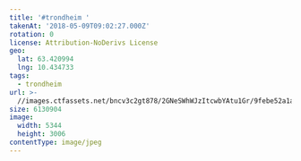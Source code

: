 ```yaml
---
title: '#trondheim '
takenAt: '2018-05-09T09:02:27.000Z'
rotation: 0
license: Attribution-NoDerivs License
geo:
  lat: 63.420994
  lng: 10.434733
tags:
  - trondheim
url: >-
  //images.ctfassets.net/bncv3c2gt878/2GNeSWhWJzItcwbYAtu1Gr/9febe52a1a6430450b594f0bd5f31297/trondheim_41317001064_o
size: 6130904
image:
  width: 5344
  height: 3006
contentType: image/jpeg
---
```


